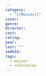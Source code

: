 ```yaml
---
category:
  - "[[Movies]]"
cover: 
genre: 
director: 
cast: 
rating: 
year: 
last: ""
imdbId: 
tags:
  - movies
  - references
---
```


